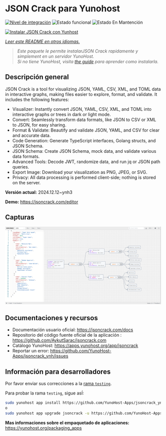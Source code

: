 <!--
Este archivo README esta generado automaticamente<https://github.com/YunoHost/apps/tree/master/tools/readme_generator>
No se debe editar a mano.
-->

# JSON Crack para Yunohost

[![Nivel de integración](https://apps.yunohost.org/badge/integration/jsoncrack)](https://ci-apps.yunohost.org/ci/apps/jsoncrack/)
![Estado funcional](https://apps.yunohost.org/badge/state/jsoncrack)
![Estado En Mantención](https://apps.yunohost.org/badge/maintained/jsoncrack)

[![Instalar JSON Crack con Yunhost](https://install-app.yunohost.org/install-with-yunohost.svg)](https://install-app.yunohost.org/?app=jsoncrack)

*[Leer este README en otros idiomas.](./ALL_README.md)*

> *Este paquete le permite instalarJSON Crack rapidamente y simplement en un servidor YunoHost.*  
> *Si no tiene YunoHost, visita [the guide](https://yunohost.org/install) para aprender como instalarla.*

## Descripción general

JSON Crack is a tool for visualizing JSON, YAML, CSV, XML, and TOML data in interactive graphs, making files easier to explore, format, and validate. It includes the following features:
- Visualizer: Instantly convert JSON, YAML, CSV, XML, and TOML into interactive graphs or trees in dark or light mode.
- Convert: Seamlessly transform data formats, like JSON to CSV or XML to JSON, for easy sharing.
- Format & Validate: Beautify and validate JSON, YAML, and CSV for clear and accurate data.
- Code Generation: Generate TypeScript interfaces, Golang structs, and JSON Schema.
- JSON Schema: Create JSON Schema, mock data, and validate various data formats.
- Advanced Tools: Decode JWT, randomize data, and run jq or JSON path queries.
- Export Image: Download your visualization as PNG, JPEG, or SVG.
- Privacy: All data processing is performed client-side; nothing is stored on the server.


**Versión actual:** 2024.12.12~ynh3

**Demo:** <https://jsoncrack.com/editor>

## Capturas

![Captura de JSON Crack](./doc/screenshots/jsoncrack.png)

## Documentaciones y recursos

- Documentación usuario oficial: <https://jsoncrack.com/docs>
- Repositorio del código fuente oficial de la aplicación : <https://github.com/AykutSarac/jsoncrack.com>
- Catálogo YunoHost: <https://apps.yunohost.org/app/jsoncrack>
- Reportar un error: <https://github.com/YunoHost-Apps/jsoncrack_ynh/issues>

## Información para desarrolladores

Por favor enviar sus correcciones a la [rama `testing`](https://github.com/YunoHost-Apps/jsoncrack_ynh/tree/testing).

Para probar la rama `testing`, sigue asÍ:

```bash
sudo yunohost app install https://github.com/YunoHost-Apps/jsoncrack_ynh/tree/testing --debug
o
sudo yunohost app upgrade jsoncrack -u https://github.com/YunoHost-Apps/jsoncrack_ynh/tree/testing --debug
```

**Mas informaciones sobre el empaquetado de aplicaciones:** <https://yunohost.org/packaging_apps>
